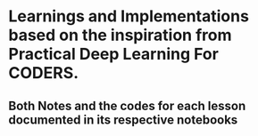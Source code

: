 # Learnings and Implementations based on the inspiration from Practical Deep Learning For CODERS.
## Both Notes and the codes for each lesson documented in its respective notebooks
